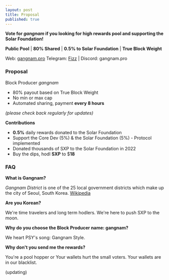 ```yaml
---
layout: post
title: Proposal
published: true
---
```


**Vote for _gangnam_ if you looking for high rewards pool and supporting the Solar Foundation!**

**Public Pool** | **80% Shared** | **0.5% to Solar Foundation** | **True Block Weight**

Web: [gangnam.pro](https://www.gangnam.pro)  Telegram: [Fizz](https://t.me/gangnamdele) | Discord: gangnam.pro

### Proposal

Block Producer   _gangnam_

-   80% payout based on True Block Weight
-   No min or max cap
-   Automated sharing, payment **every 8 hours**

_(please check back regularly for updates)_

**Contributions**
- **0.5%** daily rewards donated to the Solar Foundation
- Support the Core Dev (5%) & the Solar Foundation (5%) - Protocol implemented
- Donated thousands of SXP to the Solar Foundation in 2022
- Buy the dips, hodl **SXP** to $**18**

### FAQ

**What is Gangnam?**

*Gangnam District* is one of the 25 local government districts which make up the city of Seoul, South Korea. [Wikipedia](https://en.wikipedia.org/wiki/Gangnam_District)

**Are you Korean?**

We're time travelers and long term hodlers. We're here to push SXP to the moon.

**Why do you choose the Block Producer name: gangnam?**

We heart PSY's song: Gangnam Style.

**Why don't you send me the rewards?**

You're a pool hopper or Your wallets hurt the small voters. Your wallets are in our blacklist.

(updating)

<!-- more -->

